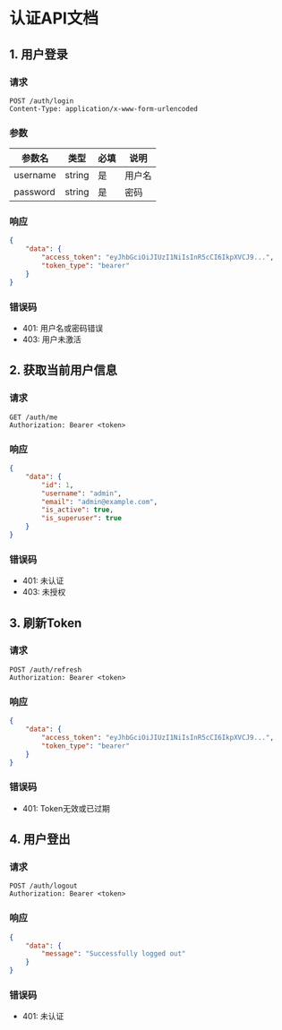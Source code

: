 # 认证API文档

## 1. 用户登录

### 请求
```http
POST /auth/login
Content-Type: application/x-www-form-urlencoded
```

### 参数
| 参数名 | 类型 | 必填 | 说明 |
|--------|------|------|------|
| username | string | 是 | 用户名 |
| password | string | 是 | 密码 |

### 响应
```json
{
    "data": {
        "access_token": "eyJhbGciOiJIUzI1NiIsInR5cCI6IkpXVCJ9...",
        "token_type": "bearer"
    }
}
```

### 错误码
- 401: 用户名或密码错误
- 403: 用户未激活

## 2. 获取当前用户信息

### 请求
```http
GET /auth/me
Authorization: Bearer <token>
```

### 响应
```json
{
    "data": {
        "id": 1,
        "username": "admin",
        "email": "admin@example.com",
        "is_active": true,
        "is_superuser": true
    }
}
```

### 错误码
- 401: 未认证
- 403: 未授权

## 3. 刷新Token

### 请求
```http
POST /auth/refresh
Authorization: Bearer <token>
```

### 响应
```json
{
    "data": {
        "access_token": "eyJhbGciOiJIUzI1NiIsInR5cCI6IkpXVCJ9...",
        "token_type": "bearer"
    }
}
```

### 错误码
- 401: Token无效或已过期

## 4. 用户登出

### 请求
```http
POST /auth/logout
Authorization: Bearer <token>
```

### 响应
```json
{
    "data": {
        "message": "Successfully logged out"
    }
}
```

### 错误码
- 401: 未认证 